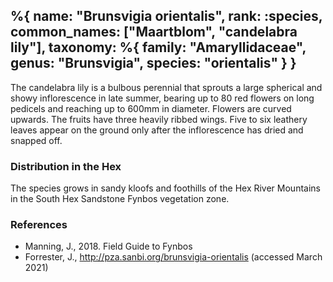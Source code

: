 %{
    name: "Brunsvigia orientalis",
    rank: :species,
    common_names: ["Maartblom", "candelabra lily"],
    taxonomy: %{
        family: "Amaryllidaceae",
        genus: "Brunsvigia",
        species: "orientalis"
    }
}
---

The candelabra lily is a bulbous perennial that sprouts a large spherical and showy inflorescence in late summer, bearing up to 80 red flowers on long pedicels and reaching up to 600mm in diameter. Flowers are curved upwards. The fruits have three heavily ribbed wings. Five to six leathery leaves appear on the ground only after the inflorescence has dried and snapped off.

<!-- read more -->

### Distribution in the Hex

The species grows in sandy kloofs and foothills of the Hex River Mountains in the South Hex Sandstone Fynbos vegetation zone.

### References

* Manning, J., 2018. Field Guide to Fynbos
* Forrester, J., http://pza.sanbi.org/brunsvigia-orientalis (accessed March 2021)